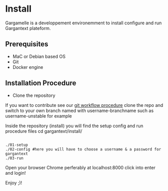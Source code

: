 # Install

Gargamelle is a developpement environemment to install configure and run Gargantext plateform.

## Prerequisites

* MaC or Debian based OS
* Git 
* Docker engine

## Installation Procedure

* Clone the repository

If you want to contribute see our [git workflow procedure](../tools/git.md)
clone the repo and switch to your own branch named with username-branchname such as username-unstable for example

Inside the repository (install)
you will find the setup config and run procedure files
cd gargantext/install/

```

./01-setup
./02-config #here you will have to choose a username & a password for gargantext
./03-run
```

Open your browser Chrome perferably at localhost:8000
click into enter and login!

Enjoy ;)!







